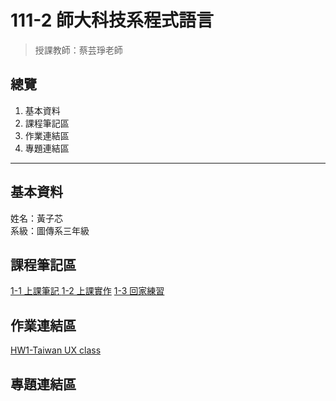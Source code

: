 # 111-2 師大科技系程式語言
>授課教師：蔡芸琤老師

## 總覽
1. 基本資料
2. 課程筆記區
3. 作業連結區
4. 專題連結區
----------------------

## 基本資料
姓名：黃子芯
<br/> 系級：圖傳系三年級

## 課程筆記區

[ 1-1 上課筆記 ]( https://github.com/sin-cos-cot/PL/blob/main/01%20PYTHON%E5%9F%BA%E7%A4%8E-compressed.pdf)
[ 1-2 上課實作](https://github.com/sin-cos-cot/PL/blob/main/0302-class%20pratice.ipynb)
[ 1-3 回家練習 ](https://github.com/sin-cos-cot/PL/tree/main/HW)

## 作業連結區
[HW1-Taiwan UX class](https://github.com/sin-cos-cot/PL/blob/main/HW1_UXCLASS.ipynb)

## 專題連結區
